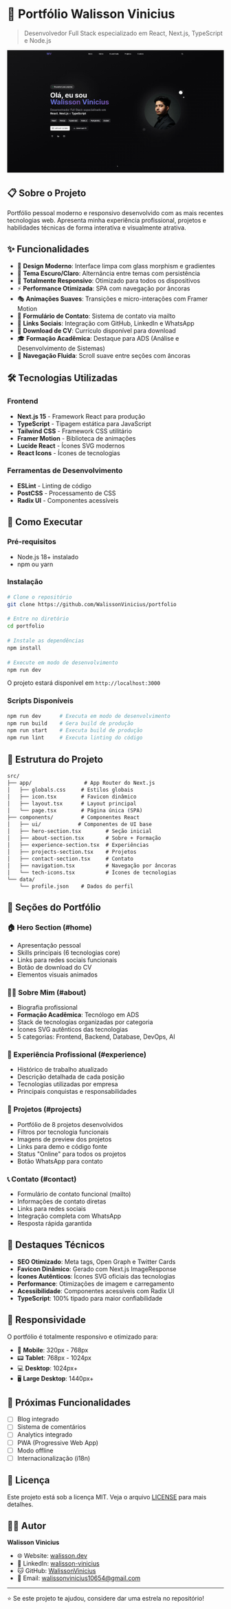 # 🚀 Portfólio Walisson Vinicius

> Desenvolvedor Full Stack especializado em React, Next.js, TypeScript e Node.js

![Preview do Portfólio](./public/home-preview.png)

## 📋 Sobre o Projeto

Portfólio pessoal moderno e responsivo desenvolvido com as mais recentes tecnologias web. Apresenta minha experiência profissional, projetos e habilidades técnicas de forma interativa e visualmente atrativa.

## ✨ Funcionalidades

- 🎨 **Design Moderno**: Interface limpa com glass morphism e gradientes
- 🌙 **Tema Escuro/Claro**: Alternância entre temas com persistência
- 📱 **Totalmente Responsivo**: Otimizado para todos os dispositivos
- ⚡ **Performance Otimizada**: SPA com navegação por âncoras
- 🎭 **Animações Suaves**: Transições e micro-interações com Framer Motion
- 📧 **Formulário de Contato**: Sistema de contato via mailto
- 🔗 **Links Sociais**: Integração com GitHub, LinkedIn e WhatsApp
- 📄 **Download de CV**: Currículo disponível para download
- 🎓 **Formação Acadêmica**: Destaque para ADS (Análise e Desenvolvimento de Sistemas)
- 🧭 **Navegação Fluida**: Scroll suave entre seções com âncoras

## 🛠️ Tecnologias Utilizadas

### Frontend

- **Next.js 15** - Framework React para produção
- **TypeScript** - Tipagem estática para JavaScript
- **Tailwind CSS** - Framework CSS utilitário
- **Framer Motion** - Biblioteca de animações
- **Lucide React** - Ícones SVG modernos
- **React Icons** - Ícones de tecnologias

### Ferramentas de Desenvolvimento

- **ESLint** - Linting de código
- **PostCSS** - Processamento de CSS
- **Radix UI** - Componentes acessíveis

## 🚀 Como Executar

### Pré-requisitos

- Node.js 18+ instalado
- npm ou yarn

### Instalação

```bash
# Clone o repositório
git clone https://github.com/WalissonVinicius/portfolio

# Entre no diretório
cd portfolio

# Instale as dependências
npm install

# Execute em modo de desenvolvimento
npm run dev
```

O projeto estará disponível em `http://localhost:3000`

### Scripts Disponíveis

```bash
npm run dev      # Executa em modo de desenvolvimento
npm run build    # Gera build de produção
npm run start    # Executa build de produção
npm run lint     # Executa linting do código
```

## 📁 Estrutura do Projeto

```
src/
├── app/                 # App Router do Next.js
│   ├── globals.css     # Estilos globais
│   ├── icon.tsx        # Favicon dinâmico
│   ├── layout.tsx      # Layout principal
│   └── page.tsx        # Página única (SPA)
├── components/         # Componentes React
│   ├── ui/            # Componentes de UI base
│   ├── hero-section.tsx        # Seção inicial
│   ├── about-section.tsx       # Sobre + Formação
│   ├── experience-section.tsx  # Experiências
│   ├── projects-section.tsx    # Projetos
│   ├── contact-section.tsx     # Contato
│   ├── navigation.tsx          # Navegação por âncoras
│   └── tech-icons.tsx          # Ícones de tecnologias
└── data/
    └── profile.json    # Dados do perfil
```

## 🎨 Seções do Portfólio

### 🏠 Hero Section (#home)
- Apresentação pessoal
- Skills principais (6 tecnologias core)
- Links para redes sociais funcionais
- Botão de download do CV
- Elementos visuais animados

### 👨‍💻 Sobre Mim (#about)
- Biografia profissional
- **Formação Acadêmica**: Tecnólogo em ADS
- Stack de tecnologias organizadas por categoria
- Ícones SVG autênticos das tecnologias
- 5 categorias: Frontend, Backend, Database, DevOps, AI

### 💼 Experiência Profissional (#experience)
- Histórico de trabalho atualizado
- Descrição detalhada de cada posição
- Tecnologias utilizadas por empresa
- Principais conquistas e responsabilidades

### 🚀 Projetos (#projects)
- Portfólio de 8 projetos desenvolvidos
- Filtros por tecnologia funcionais
- Imagens de preview dos projetos
- Links para demo e código fonte
- Status "Online" para todos os projetos
- Botão WhatsApp para contato

### 📞 Contato (#contact)
- Formulário de contato funcional (mailto)
- Informações de contato diretas
- Links para redes sociais
- Integração completa com WhatsApp
- Resposta rápida garantida

## 🌟 Destaques Técnicos

- **SEO Otimizado**: Meta tags, Open Graph e Twitter Cards
- **Favicon Dinâmico**: Gerado com Next.js ImageResponse
- **Ícones Autênticos**: Ícones SVG oficiais das tecnologias
- **Performance**: Otimizações de imagem e carregamento
- **Acessibilidade**: Componentes acessíveis com Radix UI
- **TypeScript**: 100% tipado para maior confiabilidade

## 📱 Responsividade

O portfólio é totalmente responsivo e otimizado para:

- 📱 **Mobile**: 320px - 768px
- 📟 **Tablet**: 768px - 1024px
- 💻 **Desktop**: 1024px+
- 🖥️ **Large Desktop**: 1440px+

## 🎯 Próximas Funcionalidades

- [ ] Blog integrado
- [ ] Sistema de comentários
- [ ] Analytics integrado
- [ ] PWA (Progressive Web App)
- [ ] Modo offline
- [ ] Internacionalização (i18n)

## 📄 Licença

Este projeto está sob a licença MIT. Veja o arquivo [LICENSE](LICENSE) para mais detalhes.

## 👨‍💻 Autor

**Walisson Vinicius**

- 🌐 Website: [walisson.dev](https://walisson.dev)
- 💼 LinkedIn: [walisson-vinicius](https://linkedin.com/in/walisson-vinicius-952abb205)
- 🐱 GitHub: [WalissonVinicius](https://github.com/WalissonVinicius)
- 📧 Email: walissonvinicius10654@gmail.com

---

⭐ Se este projeto te ajudou, considere dar uma estrela no repositório!
